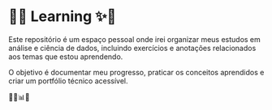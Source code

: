 # 🌸✨ Learning ✨🌸

Este repositório é um espaço pessoal onde irei organizar meus estudos em análise e ciência de dados, incluindo exercícios e anotações relacionados aos temas que estou aprendendo.

O objetivo é documentar meu progresso, praticar os conceitos aprendidos e criar um portfólio técnico acessível. 

👩‍💻📊🌱
